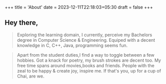 +++
title = 'About'
date = 2023-12-11T22:18:03+05:30
draft = false
+++

## Hey there,

>Exploring the learning domain, I currently, perceive my Bachelors degree in Computer Science & Engineering.
>Equiped with a decent knowledge in C, C++, Java, programming seems fun.

>Apart from the student duties,I find a way to toggle between a few hobbies. Got a knack for poetry, my brush strokes are decent too. My free time spans around movies,books and friends.
People with the zeal to be happy & create joy, inspire me. If that's you, up for a cup of Chai, are we.